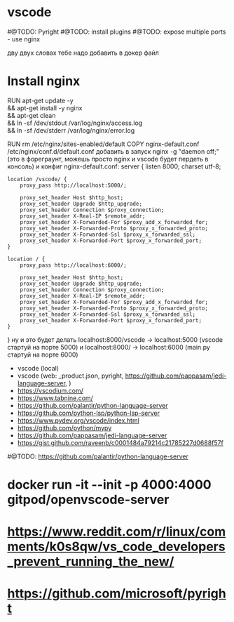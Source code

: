 # vscode

#@TODO: Pyright
#@TODO: install plugins
#@TODO: expose multiple ports - use nginx





дву двух словах тебе надо добавить в докер файл
# Install nginx
RUN apt-get update -y \
    && apt-get install -y nginx \
    && apt-get clean \
    && ln -sf /dev/stdout /var/log/nginx/access.log \
    && ln -sf /dev/stderr /var/log/nginx/error.log

RUN rm /etc/nginx/sites-enabled/default
COPY nginx-default.conf /etc/nginx/conf.d/default.conf
добавить в запуск nginx -g "daemon off;" (это в фореграунт, можешь просто nginx и vscode будет пердеть в консоль) и конфиг nginx-default.conf:
server {
    listen 8000;
    charset utf-8;

    location /vscode/ {
        proxy_pass http://localhost:5000/;

        proxy_set_header Host $http_host;
        proxy_set_header Upgrade $http_upgrade;
        proxy_set_header Connection $proxy_connection;
        proxy_set_header X-Real-IP $remote_addr;
        proxy_set_header X-Forwarded-For $proxy_add_x_forwarded_for;
        proxy_set_header X-Forwarded-Proto $proxy_x_forwarded_proto;
        proxy_set_header X-Forwarded-Ssl $proxy_x_forwarded_ssl;
        proxy_set_header X-Forwarded-Port $proxy_x_forwarded_port;
    }

    location / {
        proxy_pass http://localhost:6000/;
        
        proxy_set_header Host $http_host;
        proxy_set_header Upgrade $http_upgrade;
        proxy_set_header Connection $proxy_connection;
        proxy_set_header X-Real-IP $remote_addr;
        proxy_set_header X-Forwarded-For $proxy_add_x_forwarded_for;
        proxy_set_header X-Forwarded-Proto $proxy_x_forwarded_proto;
        proxy_set_header X-Forwarded-Ssl $proxy_x_forwarded_ssl;
        proxy_set_header X-Forwarded-Port $proxy_x_forwarded_port;
    }
}
ну и это будет делать localhost:8000/vscode -> localhost:5000 (vscode стартуй на порте 5000) и localhost:8000/ -> localhost:6000 (main.py стартуй на порте 6000)


- vscode (local)
- vscode (web: _product.json, pyright, https://github.com/pappasam/jedi-language-server, )
- https://vscodium.com/
- https://www.tabnine.com/
- https://github.com/palantir/python-language-server
- https://github.com/python-lsp/python-lsp-server
- https://www.pydev.org/vscode/index.html
- https://github.com/python/mypy
- https://github.com/pappasam/jedi-language-server
- https://gist.github.com/raveenb/c0001484a79214c21785227d0688f57f


#@TODO: https://github.com/palantir/python-language-server

# docker run -it --init -p 4000:4000 gitpod/openvscode-server


# https://www.reddit.com/r/linux/comments/k0s8qw/vs_code_developers_prevent_running_the_new/
# https://github.com/microsoft/pyright